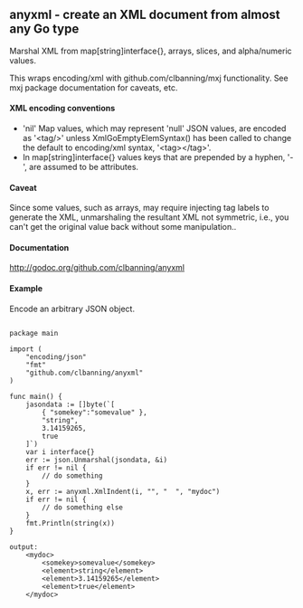<html>
<h2>anyxml - create an XML document from almost any Go type</h2>
Marshal XML from map[string]interface{}, arrays, slices, and alpha/numeric values.  

This wraps encoding/xml with github.com/clbanning/mxj functionality.
See mxj package documentation for caveats, etc.

<h4>XML encoding conventions</h4>

   - 'nil' Map values, which may represent 'null' JSON values, are encoded as '\<tag/\>' unless
     XmlGoEmptyElemSyntax() has been called to change the default to encoding/xml syntax, '\<tag\>\</tag\>'.
   - In map[string]interface{} values keys that are prepended by a hyphen, '-', are assumed to be
     attributes.

<h4>Caveat</h4>

Since some values, such as arrays, may require injecting tag labels to generate the XML, unmarshaling
the resultant XML not symmetric, i.e., you can't get the original value back without some manipulation..

<h4>Documentation</h4>

http://godoc.org/github.com/clbanning/anyxml

<h4>Example</h4>

Encode an arbitrary JSON object.<br>
<pre><code>
package main

import (
	"encoding/json"
	"fmt"
	"github.com/clbanning/anyxml"
)

func main() {
	jasondata := []byte(`[
		{ "somekey":"somevalue" },
		"string",
		3.14159265,
		true
	]`)
	var i interface{}
	err := json.Unmarshal(jsondata, &i)
	if err != nil {
		// do something
	}
	x, err := anyxml.XmlIndent(i, "", "  ", "mydoc")
	if err != nil {
		// do something else
	}
	fmt.Println(string(x))
}

output:
	&lt;mydoc&gt;
		&lt;somekey&gt;somevalue&lt;/somekey&gt;
		&lt;element&gt;string&lt;/element&gt;
		&lt;element&gt;3.14159265&lt;/element&gt;
		&lt;element&gt;true&lt;/element&gt;
	&lt;/mydoc&gt;
</code></pre>
